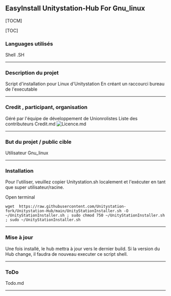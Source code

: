 ##  EasyInstall Unitystation-Hub For Gnu_linux
[TOCM]

[TOC]

### Languages utilisés

Shell .SH

-------------

### Description du projet

Script d'installation pour Linux d'Unitystation
En créant un raccourci bureau de l'executable

-------------
### Credit , participant, organisation

Géré par l'équipe de développement de Unionrolistes
Liste des contributeurs Credit.md 
![Licence.md](https://github.com/Unitystation-fork/Unitystation-Hub/blob/main/LICENSE)

-------------

### But du projet / public cible

Utilisateur Gnu_linux 

-------------
### Installation
Pour l'utiliser, veuillez copier Unitystation.sh localement et l'exécuter en tant que super utilisateur/racine.

Open terminal
```shell
wget  https://raw.githubusercontent.com/Unitystation-fork/Unitystation-Hub/main/UnityStationInstaller.sh -O ~/UnityStationInstaller.sh ; sudo chmod 750 ~/UnityStationInstaller.sh ; sudo ~/UnityStationInstaller.sh
```

-------------
### Mise à jour

Une fois installé, le hub mettra à jour vers le dernier build.
Si la version du Hub change, il faudra de nouveau executer ce script shell.

---
### ToDo

Todo.md

-------------
